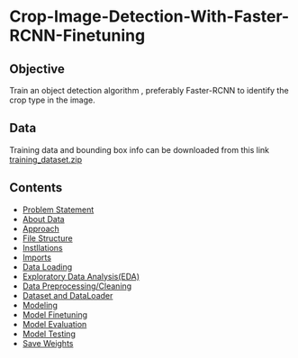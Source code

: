 # Crop-Image-Detection-With-Faster-RCNN-Finetuning

Objective
---

Train an object detection algorithm , preferably Faster-RCNN to identify the crop type in the image.


Data
---
Training data and bounding box info can be downloaded from this link <a href="https://drive.google.com/uc?export=download&id=1eyILxFviN7r4bRpZelTkyG54eggBhmzR">training_dataset.zip</a>



Contents
---
- [Problem Statement](#problem-statement)
- [About Data](#about-data)
- [Approach](#approach)
- [File Structure](#file-structure)
- [Instllations](#installations)
- [Imports](#imports)
- [Data Loading](#data-loader)
- [Exploratory Data Analysis(EDA)](#exploratory-data-analysiseda)
- [Data Preprocessing/Cleaning](#data-preprocessing)
- [Dataset and DataLoader](#dataset-and-dataloader)
- [Modeling](#modeling)
- [Model Finetuning](#model-finetuning)
- [Model Evaluation](#model-evaluation)
- [Model Testing](#model-testing)
- [Save Weights](#save-weights)

